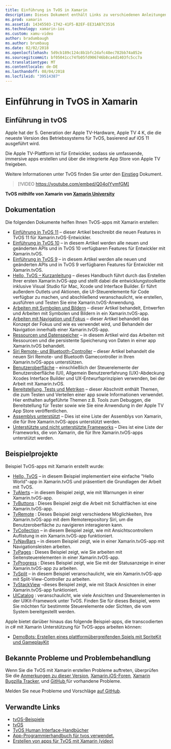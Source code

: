 ```yaml
---
title: Einführung in TvOS in Xamarin
description: Dieses Dokument enthält Links zu verschiedenen Anleitungen und Beispiele, die veranschaulichen, wie Sie die TvOS-apps mit Xamarin erstellen. Die Handbücher werden verschiedene Funktionen wie z. B. die Entwicklung der Benutzeroberfläche, datenspeicherung, Symbole und mehr erläutert.
ms.prod: xamarin
ms.assetid: 14345503-1742-41F5-B2EF-EE31AB7C3516
ms.technology: xamarin-ios
ms.custom: xamu-video
author: bradumbaugh
ms.author: brumbaug
ms.date: 02/02/2018
ms.openlocfilehash: 5d9cb189c124c8b1bfc2dafc48ec782bb74a852e
ms.sourcegitcommit: bf05041cc74fb05fd906746b8ca4d1403fc5cc7a
ms.translationtype: MT
ms.contentlocale: de-DE
ms.lasthandoff: 08/04/2018
ms.locfileid: "39514387"
---
```

# <a name="introduction-to-tvos-in-xamarin"></a>Einführung in TvOS in Xamarin

## <a name="introducing-tvos"></a>Einführung in tvOS

Apple hat der 5. Generation der Apple TV-Hardware, Apple TV 4 K, die die neueste Version des Betriebssystems für TvOS, basierend auf iOS 11 ausgeführt wird.

Die Apple TV-Plattform ist für Entwickler, sodass sie umfassende, immersive apps erstellen und über die integrierte App Store von Apple TV freigeben.

Weitere Informationen unter TvOS finden Sie unter den [Einstieg](~/ios/tvos/get-started/index.md) Dokument.

> [!VIDEO https://youtube.com/embed/Q04oIYymfGM]

**TvOS mithilfe von Xamarin von [Xamarin University](https://university.xamarin.com/)**

## <a name="documentation"></a>Dokumentation

Die folgenden Dokumente helfen Ihnen TvOS-apps mit Xamarin erstellen:

- [Einführung in TvOS 11](~/ios/tvos/platform/introduction-to-tvos11.md) – dieser Artikel beschreibt die neuen Features in TvOS 11 für Xamarin.tvOS-Entwickler.
- [Einführung in TvOS 10](~/ios/tvos/platform/introduction-to-tvos10/index.md) – in diesem Artikel werden alle neuen und geänderten APIs und in TvOS 10 verfügbaren Features für Entwickler mit Xamarin.tvOS.
- [Einführung in TvOS 9](~/ios/tvos/platform/tvos9.md) – in diesem Artikel werden alle neuen und geänderten APIs und in TvOS 9 verfügbaren Features für Entwickler mit Xamarin.tvOS. 
- [Hello, TvOS – Kurzanleitung](~/ios/tvos/get-started/hello-tvos.md) – dieses Handbuch führt durch das Erstellen Ihrer ersten Xamarin.tvOS-app und stellt dabei die entwicklungstoolkette inklusive Visual Studio für Mac, Xcode und Interface Builder. Er führt außerdem Outlets und Aktionen, die UI-Steuerelemente für Code verfügbar zu machen, und abschließend veranschaulicht, wie erstellen, ausführen und Testen Sie eine Xamarin.tvOS-Anwendung.
- [Arbeiten mit Symbolen und Bildern](~/ios/tvos/app-fundamentals/icons-images.md) – dieser Artikel behandelt, Entwerfen und Arbeiten mit Symbolen und Bildern in ein Xamarin.tvOS-app.
- [Arbeiten mit Navigation und Fokus](~/ios/tvos/app-fundamentals/navigation-focus.md) – dieser Artikel behandelt das Konzept der Fokus und wie es verwendet wird, und Behandeln der Navigation innerhalb einer Xamarin.tvOS-app.
- [Ressourcen und Datenspeicher](~/ios/tvos/app-fundamentals/resources-data-storage.md) – in diesem Artikel wird das Arbeiten mit Ressourcen und die persistente Speicherung von Daten in einer app Xamarin.tvOS behandelt.
- [Siri Remote- und Bluetooth-Controller](~/ios/tvos/platform/remote-bluetooth.md) – dieser Artikel behandelt die neuen Siri Remote- und Bluetooth Gamecontroller in Ihren Xamarin.tvOS-apps unterstützen.
- [Benutzeroberfläche](~/ios/tvos/user-interface/index.md) – einschließlich der Steuerelemente der Benutzeroberfläche (UI), Allgemein Benutzererfahrung (UX)-Abdeckung Xcodes Interface Builder und UX-Entwurfsprinzipien verwenden, bei der Arbeit mit Xamarin.tvOS.
- [Bereitstellung, Tests und Metriken](~/ios/tvos/deploy-test/index.md) – dieser Abschnitt enthält Themen, die zum Testen und Verteilen einer app sowie Informationen verwendet. Hier enthalten aufgeführte Themen z.B. Tools zum Debuggen, die Bereitstellung für Tester sowie wie Sie eine Anwendung in der Apple TV App Store veröffentlichen.
- [Assemblys unterstützt](~/ios/tvos/internals/assemblies.md) – Dies ist eine Liste der Assemblys von Xamarin, die für Ihre Xamarin.tvOS-apps unterstützt werden.
- [Unterstützte und nicht unterstützte Frameworks](~/ios/tvos/internals/frameworks.md) – Dies ist eine Liste der Frameworks, die von Xamarin, die für Ihre Xamarin.tvOS-apps unterstützt werden.

## <a name="sample-projects"></a>Beispielprojekte

Beispiel TvOS-apps mit Xamarin erstellt wurde:

- [Hello, TvOS](https://developer.xamarin.com/samples/monotouch/tvos/Hello-tvOS/) – in diesem Beispiel implementiert eine einfache "Hello World"-app in Xamarin.tvOS und präsentiert die Grundlagen der Arbeit mit TvOS.
- [TvAlerts](https://developer.xamarin.com/samples/monotouch/tvos/tvAlerts/) – in diesem Beispiel zeigt, wie mit Warnungen in einer Xamarin.tvOS-app.
- [TvButtons](https://developer.xamarin.com/samples/monotouch/tvos/tvButtons/) : Dieses Beispiel zeigt die Arbeit mit Schaltflächen ist eine Xamarin.tvOS-app.
- [TvRemote](https://developer.xamarin.com/samples/monotouch/tvos/tvRemote/) : Dieses Beispiel zeigt verschiedene Möglichkeiten, Ihre Xamarin.tvOS-app mit dem Remoterepository Siri, um die Benutzeroberfläche zu navigieren interagieren kann.
- [TvCollection](https://developer.xamarin.com/samples/monotouch/tvos/tvCollection/) – in diesem Beispiel zeigt, wie mit Ansichtscontrollern Auflistung in ein Xamarin.tvOS-app funktioniert.
- [TvNavBars](https://developer.xamarin.com/samples/monotouch/tvos/tvNavBars/) – in diesem Beispiel zeigt, wie in einer Xamarin.tvOS-app mit Navigationsleisten arbeiten.
- [TvPages](https://developer.xamarin.com/samples/monotouch/tvos/tvPages/) : Dieses Beispiel zeigt, wie Sie arbeiten mit Seitensteuerelementen in einer Xamarin.tvOS-app.
- [TvProgress](https://developer.xamarin.com/samples/monotouch/tvos/tvProgress/) : Dieses Beispiel zeigt, wie Sie mit der Statusanzeige in einer Xamarin.tvOS-app zu arbeiten.
- [TvSplit](https://developer.xamarin.com/samples/monotouch/tvos/tvSplit/) – in diesem Beispiel veranschaulicht, wie ein Xamarin.tvOS-app mit Split-View-Controller zu arbeiten.
- [TvStackView](https://developer.xamarin.com/samples/monotouch/tvos/tvStackView/) -dieses Beispiel zeigt, wie mit Stack Ansichten in einer Xamarin.tvOS-app funktioniert.
- [UICatalog](https://developer.xamarin.com/samples/monotouch/tvos/UICatalog/) : veranschaulicht, wie viele Ansichten und Steuerelementen in der UIKit-Framework unter TvOS. Finden Sie für dieses Beispiel, wenn Sie möchten für bestimmte Steuerelemente oder Sichten, die vom System bereitgestellt werden.

Apple bietet darüber hinaus das folgende Beispiel-apps, die transcodierten in c# mit Xamarin Unterstützung für TvOS-apps arbeiten können:

- [DemoBots: Erstellen eines plattformübergreifenden Spiels mit SpriteKit und GameplayKit](https://developer.apple.com/library/prerelease/tvos/samplecode/DemoBots/)

## <a name="known-issues-and-troubleshooting"></a>Bekannte Probleme und Problembehandlung

Wenn Sie die TvOS mit Xamarin erstellen Probleme auftreten, überprüfen Sie die [Anmerkungen zu dieser Version](http://releases.xamarin.com/), [Xamarin.iOS-Foren](https://forums.xamarin.com/categories/ios), [Xamarin Bugzilla Tracker](https://bugzilla.xamarin.com/query.cgi?product=iOS), und [GitHub ](https://github.com/xamarin/xamarin-macios/issues) für vorhandene Probleme.

Melden Sie neue Probleme und Vorschläge [auf GitHub](https://github.com/xamarin/xamarin-macios/issues).


## <a name="related-links"></a>Verwandte Links

- [tvOS-Beispiele](https://developer.xamarin.com/samples/tvos/all/)
- [tvOS](https://developer.apple.com/tvos/)
- [TvOS Human Interface-Handbücher](https://developer.apple.com/tvos/human-interface-guidelines/)
- [App-Programmierhandbuch für tvos verwendet.](https://developer.apple.com/library/prerelease/tvos/documentation/General/Conceptual/AppleTV_PG/)
- [Erstellen von apps für TvOS mit Xamarin (video)](https://university.xamarin.com/lightninglectures/tvos-with-xamarin)
